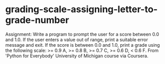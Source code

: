 # grading-scale-assigning-letter-to-grade-number
Assignment: Write a program to prompt the user for a score between 0.0 and 1.0. If the user enters a value out of range, print a suitable error message and exit. If the score is between 0.0 and 1.0, print a grade using the following scale: >= 0.9 A, >= 0.8 B, >= 0.7 C, >= 0.6 D, &lt; 0.6 F. From 'Python for Everybody' University of Michigan course via Coursera.
